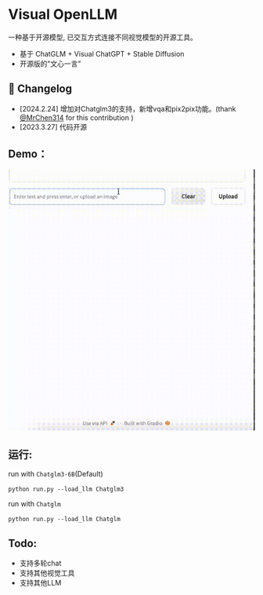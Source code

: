 # Visual OpenLLM

一种基于开源模型, 已交互方式连接不同视觉模型的开源工具。

- 基于 ChatGLM + Visual ChatGPT + Stable Diffusion
- 开源版的"文心一言"


## 📝 Changelog

- [2024.2.24] 增加对Chatglm3的支持，新增vqa和pix2pix功能。(thank [@MrChen314](https://github.com/MrChen314) for this contribution )
- [2023.3.27] 代码开源


## Demo：

![](assets/demo.gif)


## 运行:

run with `Chatglm3-6B`(Default)
```
python run.py --load_llm Chatglm3
```
run with `Chatglm`

```
python run.py --load_llm Chatglm
```

## Todo:

- 支持多轮chat
- 支持其他视觉工具
- 支持其他LLM
